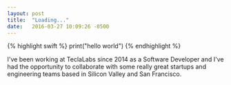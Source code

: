 ```yaml
---
layout: post
title:  "Loading..."
date:   2016-03-27 10:09:26 -0500
---
```


{% highlight swift %}
print("hello world")
{% endhighlight %}

I've been working at TeclaLabs since 2014 as a Software Developer and I've had the opportunity to collaborate with some really great startups and engineering teams based in Silicon Valley and San Francisco.
